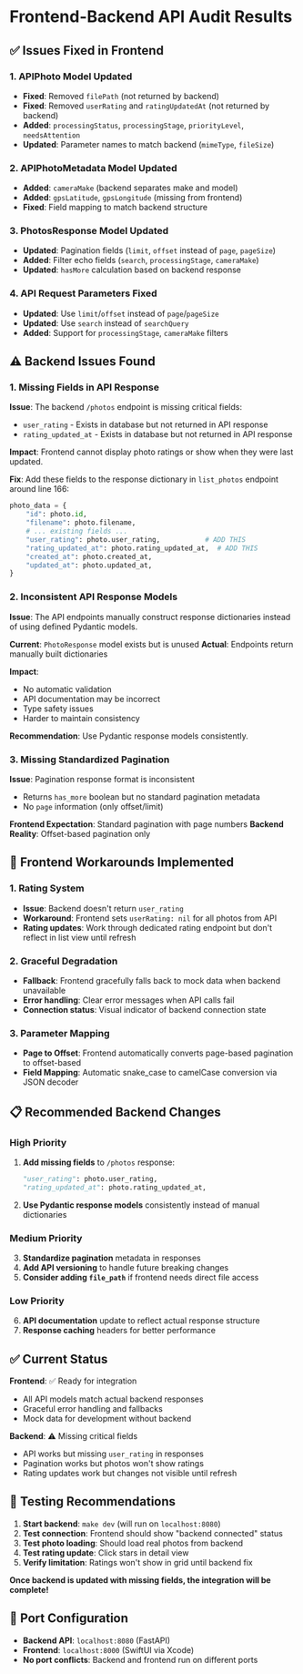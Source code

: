 # Frontend-Backend API Audit Results

## ✅ Issues Fixed in Frontend

### 1. **APIPhoto Model Updated**
- **Fixed**: Removed `filePath` (not returned by backend)
- **Fixed**: Removed `userRating` and `ratingUpdatedAt` (not returned by backend)
- **Added**: `processingStatus`, `processingStage`, `priorityLevel`, `needsAttention`
- **Updated**: Parameter names to match backend (`mimeType`, `fileSize`)

### 2. **APIPhotoMetadata Model Updated**  
- **Added**: `cameraMake` (backend separates make and model)
- **Added**: `gpsLatitude`, `gpsLongitude` (missing from frontend)
- **Fixed**: Field mapping to match backend structure

### 3. **PhotosResponse Model Updated**
- **Updated**: Pagination fields (`limit`, `offset` instead of `page`, `pageSize`)
- **Added**: Filter echo fields (`search`, `processingStage`, `cameraMake`)
- **Updated**: `hasMore` calculation based on backend response

### 4. **API Request Parameters Fixed**
- **Updated**: Use `limit`/`offset` instead of `page`/`pageSize`
- **Updated**: Use `search` instead of `searchQuery` 
- **Added**: Support for `processingStage`, `cameraMake` filters

## ⚠️ Backend Issues Found

### 1. **Missing Fields in API Response**
**Issue**: The backend `/photos` endpoint is missing critical fields:
- `user_rating` - Exists in database but not returned in API response
- `rating_updated_at` - Exists in database but not returned in API response

**Impact**: Frontend cannot display photo ratings or show when they were last updated.

**Fix**: Add these fields to the response dictionary in `list_photos` endpoint around line 166:
```python
photo_data = {
    "id": photo.id,
    "filename": photo.filename,
    # ... existing fields ...
    "user_rating": photo.user_rating,           # ADD THIS
    "rating_updated_at": photo.rating_updated_at,  # ADD THIS
    "created_at": photo.created_at,
    "updated_at": photo.updated_at,
}
```

### 2. **Inconsistent API Response Models**
**Issue**: The API endpoints manually construct response dictionaries instead of using defined Pydantic models.

**Current**: `PhotoResponse` model exists but is unused
**Actual**: Endpoints return manually built dictionaries

**Impact**: 
- No automatic validation
- API documentation may be incorrect
- Type safety issues
- Harder to maintain consistency

**Recommendation**: Use Pydantic response models consistently.

### 3. **Missing Standardized Pagination**
**Issue**: Pagination response format is inconsistent
- Returns `has_more` boolean but no standard pagination metadata
- No `page` information (only offset/limit)

**Frontend Expectation**: Standard pagination with page numbers
**Backend Reality**: Offset-based pagination only

## 🔧 Frontend Workarounds Implemented

### 1. **Rating System**
- **Issue**: Backend doesn't return `user_rating`
- **Workaround**: Frontend sets `userRating: nil` for all photos from API
- **Rating updates**: Work through dedicated rating endpoint but don't reflect in list view until refresh

### 2. **Graceful Degradation**
- **Fallback**: Frontend gracefully falls back to mock data when backend unavailable
- **Error handling**: Clear error messages when API calls fail
- **Connection status**: Visual indicator of backend connection state

### 3. **Parameter Mapping**
- **Page to Offset**: Frontend automatically converts page-based pagination to offset-based
- **Field Mapping**: Automatic snake_case to camelCase conversion via JSON decoder

## 📋 Recommended Backend Changes

### High Priority
1. **Add missing fields** to `/photos` response:
   ```python
   "user_rating": photo.user_rating,
   "rating_updated_at": photo.rating_updated_at,
   ```

2. **Use Pydantic response models** consistently instead of manual dictionaries

### Medium Priority  
3. **Standardize pagination** metadata in responses
4. **Add API versioning** to handle future breaking changes
5. **Consider adding `file_path`** if frontend needs direct file access

### Low Priority
6. **API documentation** update to reflect actual response structure
7. **Response caching** headers for better performance

## ✅ Current Status

**Frontend**: ✅ Ready for integration
- All API models match actual backend responses
- Graceful error handling and fallbacks
- Mock data for development without backend

**Backend**: ⚠️ Missing critical fields
- API works but missing `user_rating` in responses
- Pagination works but photos won't show ratings
- Rating updates work but changes not visible until refresh

## 🧪 Testing Recommendations

1. **Start backend**: `make dev` (will run on `localhost:8080`)
2. **Test connection**: Frontend should show "backend connected" status  
3. **Test photo loading**: Should load real photos from backend
4. **Test rating update**: Click stars in detail view
5. **Verify limitation**: Ratings won't show in grid until backend fix

**Once backend is updated with missing fields, the integration will be complete!**

## 🔄 Port Configuration

- **Backend API**: `localhost:8080` (FastAPI)
- **Frontend**: `localhost:8000` (SwiftUI via Xcode)
- **No port conflicts**: Backend and frontend run on different ports